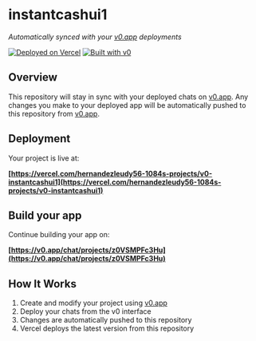 # instantcashui1

*Automatically synced with your [v0.app](https://v0.app) deployments*

[![Deployed on Vercel](https://img.shields.io/badge/Deployed%20on-Vercel-black?style=for-the-badge&logo=vercel)](https://vercel.com/hernandezleudy56-1084s-projects/v0-instantcashui1)
[![Built with v0](https://img.shields.io/badge/Built%20with-v0.app-black?style=for-the-badge)](https://v0.app/chat/projects/z0VSMPFc3Hu)

## Overview

This repository will stay in sync with your deployed chats on [v0.app](https://v0.app).
Any changes you make to your deployed app will be automatically pushed to this repository from [v0.app](https://v0.app).

## Deployment

Your project is live at:

**[https://vercel.com/hernandezleudy56-1084s-projects/v0-instantcashui1](https://vercel.com/hernandezleudy56-1084s-projects/v0-instantcashui1)**

## Build your app

Continue building your app on:

**[https://v0.app/chat/projects/z0VSMPFc3Hu](https://v0.app/chat/projects/z0VSMPFc3Hu)**

## How It Works

1. Create and modify your project using [v0.app](https://v0.app)
2. Deploy your chats from the v0 interface
3. Changes are automatically pushed to this repository
4. Vercel deploys the latest version from this repository